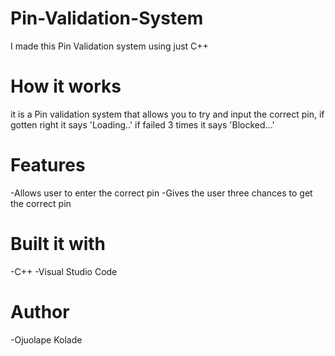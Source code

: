 # Pin-Validation-System

 I made this Pin Validation system using just C++

 # How it works
 it is a Pin validation system that allows you to try and input the correct pin, if gotten right it says 'Loading..'
 if failed 3 times it says 'Blocked...'

# Features
-Allows user to enter the correct pin 
-Gives the user three chances to get the correct pin

 # Built it with
 -C++
 -Visual Studio Code

 # Author
 -Ojuolape Kolade
